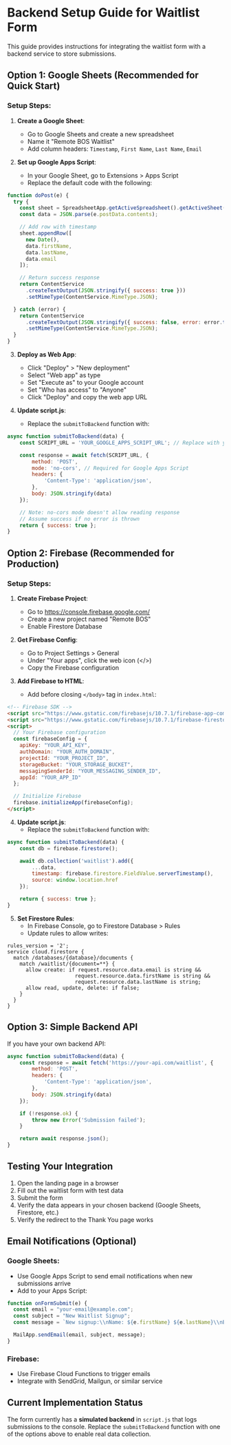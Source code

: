 # Backend Setup Guide for Waitlist Form

This guide provides instructions for integrating the waitlist form with a backend service to store submissions.

## Option 1: Google Sheets (Recommended for Quick Start)

### Setup Steps:

1. **Create a Google Sheet**:
   - Go to Google Sheets and create a new spreadsheet
   - Name it "Remote BOS Waitlist"
   - Add column headers: `Timestamp`, `First Name`, `Last Name`, `Email`

2. **Set up Google Apps Script**:
   - In your Google Sheet, go to Extensions > Apps Script
   - Replace the default code with the following:

```javascript
function doPost(e) {
  try {
    const sheet = SpreadsheetApp.getActiveSpreadsheet().getActiveSheet();
    const data = JSON.parse(e.postData.contents);

    // Add row with timestamp
    sheet.appendRow([
      new Date(),
      data.firstName,
      data.lastName,
      data.email
    ]);

    // Return success response
    return ContentService
      .createTextOutput(JSON.stringify({ success: true }))
      .setMimeType(ContentService.MimeType.JSON);

  } catch (error) {
    return ContentService
      .createTextOutput(JSON.stringify({ success: false, error: error.toString() }))
      .setMimeType(ContentService.MimeType.JSON);
  }
}
```

3. **Deploy as Web App**:
   - Click "Deploy" > "New deployment"
   - Select "Web app" as type
   - Set "Execute as" to your Google account
   - Set "Who has access" to "Anyone"
   - Click "Deploy" and copy the web app URL

4. **Update script.js**:
   - Replace the `submitToBackend` function with:

```javascript
async function submitToBackend(data) {
    const SCRIPT_URL = 'YOUR_GOOGLE_APPS_SCRIPT_URL'; // Replace with your URL

    const response = await fetch(SCRIPT_URL, {
        method: 'POST',
        mode: 'no-cors', // Required for Google Apps Script
        headers: {
            'Content-Type': 'application/json',
        },
        body: JSON.stringify(data)
    });

    // Note: no-cors mode doesn't allow reading response
    // Assume success if no error is thrown
    return { success: true };
}
```

## Option 2: Firebase (Recommended for Production)

### Setup Steps:

1. **Create Firebase Project**:
   - Go to https://console.firebase.google.com/
   - Create a new project named "Remote BOS"
   - Enable Firestore Database

2. **Get Firebase Config**:
   - Go to Project Settings > General
   - Under "Your apps", click the web icon (</>)
   - Copy the Firebase configuration

3. **Add Firebase to HTML**:
   - Add before closing `</body>` tag in `index.html`:

```html
<!-- Firebase SDK -->
<script src="https://www.gstatic.com/firebasejs/10.7.1/firebase-app-compat.js"></script>
<script src="https://www.gstatic.com/firebasejs/10.7.1/firebase-firestore-compat.js"></script>
<script>
  // Your Firebase configuration
  const firebaseConfig = {
    apiKey: "YOUR_API_KEY",
    authDomain: "YOUR_AUTH_DOMAIN",
    projectId: "YOUR_PROJECT_ID",
    storageBucket: "YOUR_STORAGE_BUCKET",
    messagingSenderId: "YOUR_MESSAGING_SENDER_ID",
    appId: "YOUR_APP_ID"
  };

  // Initialize Firebase
  firebase.initializeApp(firebaseConfig);
</script>
```

4. **Update script.js**:
   - Replace the `submitToBackend` function with:

```javascript
async function submitToBackend(data) {
    const db = firebase.firestore();

    await db.collection('waitlist').add({
        ...data,
        timestamp: firebase.firestore.FieldValue.serverTimestamp(),
        source: window.location.href
    });

    return { success: true };
}
```

5. **Set Firestore Rules**:
   - In Firebase Console, go to Firestore Database > Rules
   - Update rules to allow writes:

```
rules_version = '2';
service cloud.firestore {
  match /databases/{database}/documents {
    match /waitlist/{document=**} {
      allow create: if request.resource.data.email is string &&
                      request.resource.data.firstName is string &&
                      request.resource.data.lastName is string;
      allow read, update, delete: if false;
    }
  }
}
```

## Option 3: Simple Backend API

If you have your own backend API:

```javascript
async function submitToBackend(data) {
    const response = await fetch('https://your-api.com/waitlist', {
        method: 'POST',
        headers: {
            'Content-Type': 'application/json',
        },
        body: JSON.stringify(data)
    });

    if (!response.ok) {
        throw new Error('Submission failed');
    }

    return await response.json();
}
```

## Testing Your Integration

1. Open the landing page in a browser
2. Fill out the waitlist form with test data
3. Submit the form
4. Verify the data appears in your chosen backend (Google Sheets, Firestore, etc.)
5. Verify the redirect to the Thank You page works

## Email Notifications (Optional)

### Google Sheets:
- Use Google Apps Script to send email notifications when new submissions arrive
- Add to your Apps Script:

```javascript
function onFormSubmit(e) {
  const email = "your-email@example.com";
  const subject = "New Waitlist Signup";
  const message = `New signup:\\nName: ${e.firstName} ${e.lastName}\\nEmail: ${e.email}`;

  MailApp.sendEmail(email, subject, message);
}
```

### Firebase:
- Use Firebase Cloud Functions to trigger emails
- Integrate with SendGrid, Mailgun, or similar service

## Current Implementation Status

The form currently has a **simulated backend** in `script.js` that logs submissions to the console. Replace the `submitToBackend` function with one of the options above to enable real data collection.

